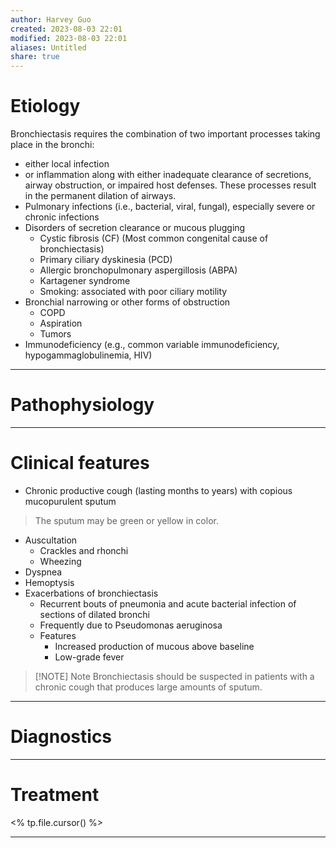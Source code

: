 ```yaml
---
author: Harvey Guo
created: 2023-08-03 22:01
modified: 2023-08-03 22:01
aliases: Untitled
share: true
---
```

# Etiology
Bronchiectasis requires the combination of two important processes taking place in the bronchi: 
- either local infection 
- or inflammation along with either inadequate clearance of secretions, airway obstruction, or impaired host defenses. 
These processes result in the permanent dilation of airways.
- Pulmonary infections (i.e., bacterial, viral, fungal), especially severe or chronic infections 
- Disorders of secretion clearance or mucous plugging
	- Cystic fibrosis (CF)  (Most common congenital cause of bronchiectasis)
	- Primary ciliary dyskinesia (PCD)
	- Allergic bronchopulmonary aspergillosis (ABPA)
	- Kartagener syndrome
	- Smoking: associated with poor ciliary motility
- Bronchial narrowing or other forms of obstruction
	- COPD
	- Aspiration
	- Tumors
- Immunodeficiency (e.g., common variable immunodeficiency, hypogammaglobulinemia, HIV)

---
# Pathophysiology


---
# Clinical features
- Chronic productive cough (lasting months to years) with copious mucopurulent sputum
> The sputum may be green or yellow in color.
- Auscultation
	- Crackles and rhonchi
	- Wheezing
- Dyspnea
- Hemoptysis
- Exacerbations of bronchiectasis
    - Recurrent bouts of pneumonia and acute bacterial infection of sections of dilated bronchi
    - Frequently due to Pseudomonas aeruginosa
    - Features
        - Increased production of mucous above baseline
        - Low-grade fever

> [!NOTE] Note
> Bronchiectasis should be suspected in patients with a chronic cough that produces large amounts of sputum.



---
# Diagnostics


---
# Treatment
<% tp.file.cursor() %>

---
